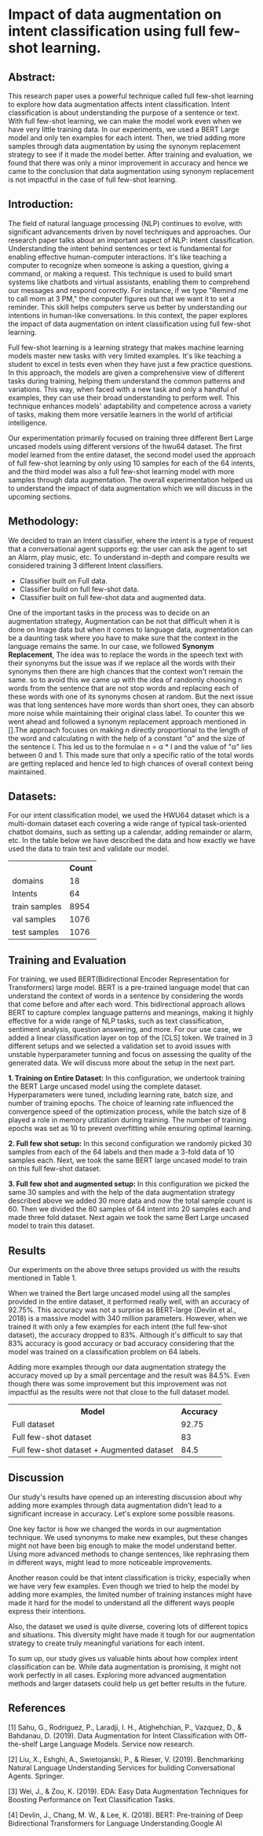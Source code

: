# Impact of data augmentation on intent classification using full few-shot learning.
## Abstract: 
This research paper uses a powerful technique called full few-shot learning to explore how data augmentation affects intent classification. Intent classification is about understanding the purpose of a sentence or text. With full few-shot learning, we can make the model work even when we have very little training data. In our experiments, we used a BERT Large model and only ten examples for each intent. Then, we tried adding more samples through data augmentation by using the synonym replacement strategy to see if it made the model better. After training and evaluation,  we found that there was only a minor improvement in accuracy and hence we came to the conclusion that data augmentation using synonym replacement is not impactful in the case of full few-shot learning.

## Introduction:
The field of natural language processing (NLP) continues to evolve, with significant advancements driven by novel techniques and approaches. Our research paper talks about an important aspect of NLP: intent classification. Understanding the intent behind sentences or text is fundamental for enabling effective human-computer interactions. It's like teaching a computer to recognize when someone is asking a question, giving a command, or making a request. This technique is used to build smart systems like chatbots and virtual assistants, enabling them to comprehend our messages and respond correctly. For instance, if we type "Remind me to call mom at 3 PM," the computer figures out that we want it to set a reminder. This skill helps computers serve us better by understanding our intentions in human-like conversations. In this context, the paper explores the impact of data augmentation on intent classification using full few-shot learning.

Full few-shot learning is a learning strategy that makes machine learning models master new tasks with very limited examples. It's like teaching a student to excel in tests even when they have just a few practice questions. In this approach, the models are given a comprehensive view of different tasks during training, helping them understand the common patterns and variations. This way, when faced with a new task and only a handful of examples, they can use their broad understanding to perform well. This technique enhances models' adaptability and competence across a variety of tasks, making them more versatile learners in the world of artificial intelligence.

Our experimentation primarily focused on training three different Bert Large uncased models using different versions of the hwu64 dataset. The first model learned from the entire dataset, the second model used the approach of full few-shot learning by only using 10 samples for each of the 64 intents, and the third model was also a full few-shot learning model with more samples through data augmentation. The overall experimentation helped us to understand the impact of data augmentation which we will discuss in the upcoming sections.

## Methodology:
We decided to train an Intent classifier, where the intent is a type of request that a conversational agent supports eg: the user can ask the agent to set an Alarm, play music, etc. To understand in-depth and compare results we considered training 3 different Intent classifiers.

- Classifier built on Full data.
- Classifier build on full few-shot data. 
- Classifier built on full few-shot data and augmented data.

One of the important tasks in the process was to decide on an augmentation strategy, Augmentation can be not that difficult when it is done on Image data but when it comes to language data, augmentation can be a daunting task where you have to make sure that the context in the language remains the same.
In our case, we followed **Synonym Replacement**, The idea was to replace the words in the speech text with their synonyms but the issue was if we replace all the words with their synonyms then there are high chances that the context won't remain the same. so to avoid this we came up with the idea of randomly choosing n words from the sentence that are not stop words and replacing each of these words with one of its synonyms chosen at random.
But the next issue was that long sentences have more words than short ones, they can absorb more noise while maintaining their original class label. To counter this we went ahead and followed a synonym replacement approach mentioned in [].The approach focuses on making n directly proportional to the length of the word and calculating n with the help of a constant "α" and the size of the sentence l. This led us to the formulae n = α * l and the value of "α" lies between 0 and 1.
This made sure that only a specific ratio of the total words are getting replaced and hence led to high chances of overall context being maintained.

## Datasets:

For our intent classification model, we used the HWU64 dataset which is a multi-domain dataset each covering a wide range of typical task-oriented chatbot domains, such as setting up a calendar, adding remainder or alarm, etc. In the table below we have described the data and how exactly we have used the data to train test and validate our model.
<div align="center">
  <table>
    <tr>
      <th></th>
      <th>Count</th>
    </tr>
    <tr>
      <td>domains</td>
      <td>18</td>
    </tr>
    <tr>
      <td>Intents</td>
      <td>64</td>
    </tr>
    <tr>
      <td>train samples</td>
      <td>8954</td>
    </tr>
    <tr>
      <td>val samples</td>
      <td>1076</td>
    </tr>
    <tr>
      <td>test samples</td>
      <td>1076</td>
    </tr>
  </table>
</div>

## Training and Evaluation
For training, we used BERT(Bidirectional Encoder Representation for Transformers) large model. BERT is a pre-trained language model that can understand the context of words in a sentence by considering the words that come before and after each word. This bidirectional approach allows BERT to capture complex language patterns and meanings, making it highly effective for a wide range of NLP tasks, such as text classification, sentiment analysis, question answering, and more. For our use case, we added a linear classification layer on top of the [CLS] token. We trained in 3 different setups and we selected a validation set to avoid issues with unstable hyperparameter tunning and focus on assessing the quality of the generated data. We will discuss more about the setup in the next part.

**1. Training on Entire Dataset:** In this configuration, we undertook training the BERT Large uncased model using the complete dataset. Hyperparameters were tuned, including learning rate, batch size, and number of training epochs. The choice of learning rate influenced the convergence speed of the optimization process, while the batch size of 8 played a role in memory utilization during training. The number of training epochs was set as 10 to prevent overfitting while ensuring optimal learning.

**2. Full few shot setup:** In this second configuration we randomly picked 30 samples from each of the 64 labels and then made a 3-fold data of 10 samples each. Next, we took the same BERT large uncased model to train on this full few-shot dataset. 

**3. Full few shot and augmented setup:** In this configuration we picked the same 30 samples and with the help of the data augmentation strategy described above we added 30 more data and now the total sample count is 60. Then we divided the 60 samples of 64 intent into 20 samples each and made three fold dataset. Next again we took the same Bert Large uncased model to train this dataset.

## Results

Our experiments on the above three setups provided us with the results mentioned in Table 1. 

When we trained the Bert large uncased model using all the samples provided in the entire dataset, it performed really well, with an accuracy of 92.75%. This accuracy was not a surprise as BERT-large (Devlin et al., 2018) is a massive model with 340 million parameters. However, when we trained it with only a few examples for each intent (the full few-shot dataset), the accuracy dropped to 83%. Although it's difficult to say that 83% accuracy is good accuracy or bad accuracy considering that the model was trained on a classification problem on 64 labels.

Adding more examples through our data augmentation strategy the accuracy moved up by a small percentage and the result was 84.5%. Even though there was some improvement but this improvement was not impactful as the results were not that close to the full dataset model.

<div align="center">
  <table>
    <tr>
      <th>Model</th>
      <th>Accuracy</th>
    </tr>
    <tr>
      <td>Full dataset</td>
      <td>92.75</td>
    </tr>
    <tr>
      <td>Full few-shot dataset</td>
      <td>83</td>
    </tr>
    <tr>
      <td>Full few-shot dataset + Augmented dataset</td>
      <td>84.5</td>
    </tr>
  </table>
  </div>

## Discussion
Our study's results have opened up an interesting discussion about why adding more examples through data augmentation didn't lead to a significant increase in accuracy. Let's explore some possible reasons.

One key factor is how we changed the words in our augmentation technique. We used synonyms to make new examples, but these changes might not have been big enough to make the model understand better. Using more advanced methods to change sentences, like rephrasing them in different ways, might lead to more noticeable improvements.

Another reason could be that intent classification is tricky, especially when we have very few examples. Even though we tried to help the model by adding more examples, the limited number of training instances might have made it hard for the model to understand all the different ways people express their intentions.

Also, the dataset we used is quite diverse, covering lots of different topics and situations. This diversity might have made it tough for our augmentation strategy to create truly meaningful variations for each intent.

To sum up, our study gives us valuable hints about how complex intent classification can be. While data augmentation is promising, it might not work perfectly in all cases. Exploring more advanced augmentation methods and larger datasets could help us get better results in the future.

## References

[1] Sahu, G., Rodriguez, P., Laradji, I. H., Atighehchian, P., Vazquez, D., & Bahdanau, D. (2019). Data Augmentation for Intent Classification with Off-the-shelf Large Language Models. Service now research.

[2] Liu, X., Eshghi, A., Swietojanski, P., & Rieser, V. (2019). Benchmarking Natural Language Understanding Services for building Conversational Agents. Springer.

[3] Wei, J., & Zou, K. (2019). EDA: Easy Data Augmentation Techniques for Boosting Performance on Text Classification Tasks.

[4] Devlin, J., Chang, M. W., & Lee, K. (2018). BERT: Pre-training of Deep Bidirectional Transformers for Language Understanding.Google AI
